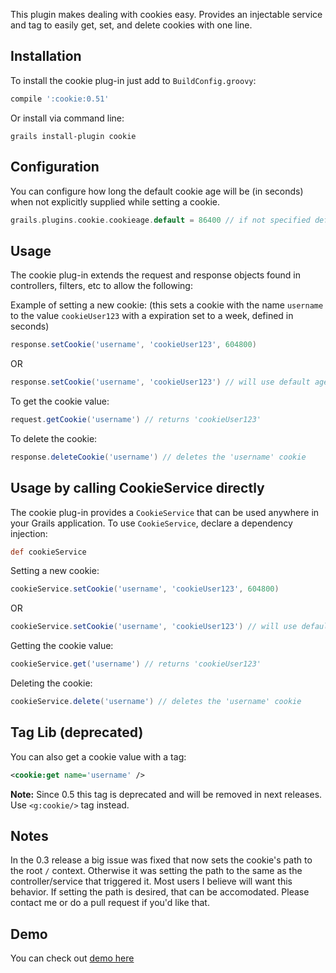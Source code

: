 This plugin makes dealing with cookies easy. Provides an injectable service and tag to easily get, set, and delete cookies with one line.

## Installation

To install the cookie plug-in just add to `BuildConfig.groovy`:
```groovy
compile ':cookie:0.51'
```
Or install via command line:
```
grails install-plugin cookie
```

## Configuration

You can configure how long the default cookie age will be (in seconds) when not explicitly supplied while setting a cookie.
```groovy
grails.plugins.cookie.cookieage.default = 86400 // if not specified default in code is 30 days
```
## Usage

The cookie plug-in extends the request and response objects found in controllers, filters, etc to allow the following:

Example of setting a new cookie: (this sets a cookie with the name `username` to the value `cookieUser123` with a expiration set to a week, defined in seconds)
```groovy
response.setCookie('username', 'cookieUser123', 604800)
```
OR
```groovy
response.setCookie('username', 'cookieUser123') // will use default age in Config (or 30 days if not defined)
```
To get the cookie value:
```groovy
request.getCookie('username') // returns 'cookieUser123'
```
To delete the cookie:
```groovy
response.deleteCookie('username') // deletes the 'username' cookie
```

## Usage by calling CookieService directly

The cookie plug-in provides a `CookieService` that can be used anywhere in your Grails application.
To use `CookieService`, declare a dependency injection:
```groovy
def cookieService
```
Setting a new cookie:
```groovy
cookieService.setCookie('username', 'cookieUser123', 604800)
```
OR
```groovy
cookieService.setCookie('username', 'cookieUser123') // will use default age in Config (or 30 days if not defined)
```
Getting the cookie value:
```groovy
cookieService.get('username') // returns 'cookieUser123'
```
Deleting the cookie:
```groovy
cookieService.delete('username') // deletes the 'username' cookie
```

## Tag Lib (deprecated)

You can also get a cookie value with a tag:
```xml
<cookie:get name='username' />
```
**Note:** Since 0.5 this tag is deprecated and will be removed in next releases. Use `<g:cookie/>` tag instead.

## Notes

In the 0.3 release a big issue was fixed that now sets the cookie's path to the root `/` context.
Otherwise it was setting the path to the same as the controller/service that triggered it.
Most users I believe will want this behavior. If setting the path is desired, that can be accomodated.
Please contact me or do a pull request if you'd like that.

## Demo
You can check out [demo here](https://github.com/stokito/grails-cookie-demo)
